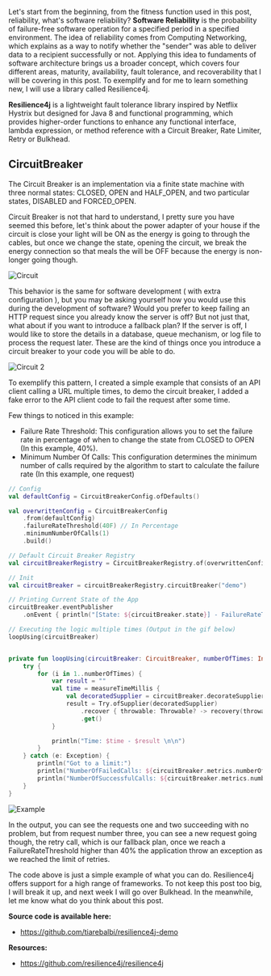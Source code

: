 Let's start from the beginning, from the fitness function used in this post, reliability, what's software reliability?
**Software Reliability** is the probability of failure-free software operation for a specified period in a specified environment. The idea of reliability comes from Computing Networking,  which explains as a way to notify whether the "sender" was able to deliver data to a recipient successfully or not. Applying this idea to fundaments of software architecture brings us a broader concept, which covers four different areas, maturity, availability, fault tolerance, and recoverability that I will be covering in this post. To exemplify and for me to learn something new, I will use a library called Resilience4j.

**Resilience4j** is a lightweight fault tolerance library inspired by Netflix Hystrix but designed for Java 8 and functional programming, which provides higher-order functions to enhance any functional interface, lambda expression, or method reference with a Circuit Breaker, Rate Limiter, Retry or Bulkhead.

## CircuitBreaker
The Circuit Breaker is an implementation via a finite state machine with three normal states: CLOSED, OPEN and HALF_OPEN, and two particular states, DISABLED and FORCED_OPEN.

Circuit Breaker is not that hard to understand, I pretty sure you have seemed this before, let's think about the power adapter of your house if the circuit is close your light will be ON as the energy is going to through the cables, but once we change the state, opening the circuit, we break the energy connection so that meals the will be OFF because the energy is non-longer going though.

![Circuit](/images/d/9ace7a46923b9d1dca5a2c59270355a4.gif)

This behavior is the same for software development ( with extra configuration ), but you may be asking yourself how you would use this during the development of software? Would you prefer to keep failing an HTTP request since you already know the server is off? But not just that, what about if you want to introduce a fallback plan? If the server is off, I would like to store the details in a database, queue mechanism, or log file to process the request later. These are the kind of things once you introduce a circuit breaker to your code you will be able to do.

![Circuit 2](/images/d/a3557c1f83a00f8603a56cbb7529853f.gif)

To exemplify this pattern, I created a simple example that consists of an API client calling a URL multiple times,  to demo the circuit breaker, I added a fake error to the API client code to fail the request after some time.

Few things to noticed in this example:
- Failure Rate Threshold: This configuration allows you to set the failure rate in percentage of when to change the state from CLOSED to OPEN (In this example, 40%).
- Minimum Number Of Calls: This configuration determines the minimum number of calls required by the algorithm to start to calculate the failure rate (In this example, one request)

```kotlin
// Config
val defaultConfig = CircuitBreakerConfig.ofDefaults()

val overwrittenConfig = CircuitBreakerConfig
    .from(defaultConfig)
    .failureRateThreshold(40F) // In Percentage
    .minimumNumberOfCalls(1)
    .build()

// Default Circuit Breaker Registry 
val circuitBreakerRegistry = CircuitBreakerRegistry.of(overwrittenConfig)

// Init
val circuitBreaker = circuitBreakerRegistry.circuitBreaker("demo")

// Printing Current State of the App
circuitBreaker.eventPublisher
    .onEvent { println("[State: ${circuitBreaker.state}] - FailureRateThreshold: ${circuitBreaker.metrics.failureRate}") }

// Executing the logic multiple times (Output in the gif below)
loopUsing(circuitBreaker)


private fun loopUsing(circuitBreaker: CircuitBreaker, numberOfTimes: Int = 100) {
    try {
        for (i in 1..numberOfTimes) {
            var result = ""
            val time = measureTimeMillis {
                val decoratedSupplier = circuitBreaker.decorateSupplier { API.get("http://mock/users") }
                result = Try.ofSupplier(decoratedSupplier)
                    .recover { throwable: Throwable? -> recovery(throwable) } // trying to recover the request
                    .get()
            }

            println("Time: $time - $result \n\n")
        }
    } catch (e: Exception) {
        println("Got to a limit:")
        println("NumberOfFailedCalls: ${circuitBreaker.metrics.numberOfFailedCalls}")
        println("NumberOfSuccessfulCalls: ${circuitBreaker.metrics.numberOfSuccessfulCalls}")
    }
}

```

![Example](/images/d/43c1722684aec91a04cac0cc125e0bd1.gif)

In the output, you can see the requests one and two succeeding with no problem, but from request number three, you can see a new request going though, the retry call, which is our fallback plan, once we reach a FailureRateThreshold higher than 40% the application throw an exception as we reached the limit of retries.

The code above is just a simple example of what you can do. Resilience4j offers support for a high range of frameworks. To not keep this post too big, I will break it up, and next week I will go over Bulkhead. In the meanwhile, let me know what do you think about this post.

**Source code is available here:** 
- https://github.com/tiarebalbi/resilience4j-demo

**Resources:**
- https://github.com/resilience4j/resilience4j